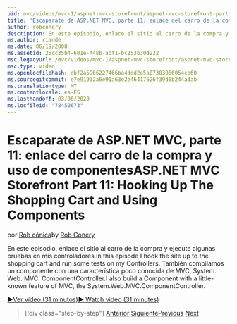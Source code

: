 ```yaml
---
uid: mvc/videos/mvc-1/aspnet-mvc-storefront/aspnet-mvc-storefront-part-11-hooking-up-the-shopping-cart-and-using-components
title: 'Escaparate de ASP.NET MVC, parte 11: enlace del carro de la compra y uso de los componentes | Microsoft Docs'
author: robconery
description: En este episodio, enlace el sitio al carro de la compra y ejecute algunas pruebas en mis controladores. También compilamos un componente con una característica poco conocida de MVC, TH...
ms.author: riande
ms.date: 06/19/2008
ms.assetid: 25cc35b4-601e-448b-abf1-bc253b30d232
msc.legacyurl: /mvc/videos/mvc-1/aspnet-mvc-storefront/aspnet-mvc-storefront-part-11-hooking-up-the-shopping-cart-and-using-components
msc.type: video
ms.openlocfilehash: dbf2a5966227466ba4ddd2e5a07383066054ce60
ms.sourcegitcommit: e7e91932a6e91a63e2e46417626f39d6b244a3ab
ms.translationtype: MT
ms.contentlocale: es-ES
ms.lasthandoff: 03/06/2020
ms.locfileid: "78450673"
---
```

# <a name="aspnet-mvc-storefront-part-11-hooking-up-the-shopping-cart-and-using-components"></a><span data-ttu-id="c1efa-104">Escaparate de ASP.NET MVC, parte 11: enlace del carro de la compra y uso de componentes</span><span class="sxs-lookup"><span data-stu-id="c1efa-104">ASP.NET MVC Storefront Part 11: Hooking Up The Shopping Cart and Using Components</span></span>

<span data-ttu-id="c1efa-105">por [Rob cónica](https://github.com/robconery)</span><span class="sxs-lookup"><span data-stu-id="c1efa-105">by [Rob Conery](https://github.com/robconery)</span></span>

<span data-ttu-id="c1efa-106">En este episodio, enlace el sitio al carro de la compra y ejecute algunas pruebas en mis controladores.</span><span class="sxs-lookup"><span data-stu-id="c1efa-106">In this episode I hook the site up to the shopping cart and run some tests on my Controllers.</span></span> <span data-ttu-id="c1efa-107">También compilamos un componente con una característica poco conocida de MVC, System. Web. MVC. ComponentController.</span><span class="sxs-lookup"><span data-stu-id="c1efa-107">I also build a Component with a little-known feature of MVC, the System.Web.MVC.ComponentController.</span></span>

[<span data-ttu-id="c1efa-108">&#9654;Ver vídeo (31 minutos)</span><span class="sxs-lookup"><span data-stu-id="c1efa-108">&#9654; Watch video (31 minutes)</span></span>](https://channel9.msdn.com/Blogs/ASP-NET-Site-Videos/aspnet-mvc-storefront-part-11-hooking-up-the-shopping-cart-and-using-components)

> [!div class="step-by-step"]
> <span data-ttu-id="c1efa-109">[Anterior](aspnet-mvc-storefront-part-10-shopping-cart-refactor-and-authorization.md)
> [Siguiente](aspnet-mvc-storefront-part-12-mocking.md)</span><span class="sxs-lookup"><span data-stu-id="c1efa-109">[Previous](aspnet-mvc-storefront-part-10-shopping-cart-refactor-and-authorization.md)
[Next](aspnet-mvc-storefront-part-12-mocking.md)</span></span>
